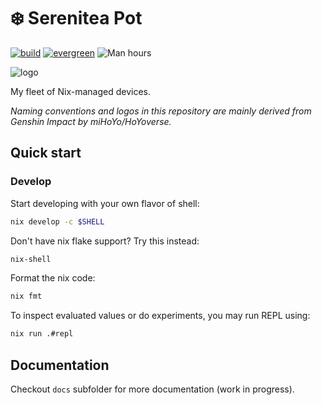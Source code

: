 # ❄️ Serenitea Pot

[![build](https://github.com/codgician/serenitea-pot/actions/workflows/build.yml/badge.svg)](https://github.com/codgician/serenitea-pot/actions/workflows/build.yml)
[![evergreen](https://github.com/codgician/serenitea-pot/actions/workflows/evergreen.yml/badge.svg)](https://github.com/codgician/serenitea-pot/actions/workflows/evergreen.yml)
![Man hours](https://manhours.aiursoft.cn/r/github.com/codgician/serenitea-pot.svg)

![logo](https://github.com/codgician/serenitea-pot/assets/15964984/17d0e39c-9bee-4dd1-9aed-bb8d21f23daf)

My fleet of Nix-managed devices.

*Naming conventions and logos in this repository are mainly derived from Genshin Impact by miHoYo/HoYoverse.*

## Quick start

### Develop

Start developing with your own flavor of shell:

```bash
nix develop -c $SHELL
```

Don't have nix flake support? Try this instead:

```bash
nix-shell
```

Format the nix code:

```bash
nix fmt
```

To inspect evaluated values or do experiments, you may run REPL using:

```bash
nix run .#repl
```

## Documentation

Checkout `docs` subfolder for more documentation (work in progress).
